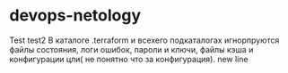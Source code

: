 # devops-netology
Test
test2
В каталоге .terraform и всехего подкаталогах игнорпруются файлы состояния, логи ошибок, пароли и ключи, 
файлы кэша и конфигурации цли( не понятно что за конфигурация).
new line
